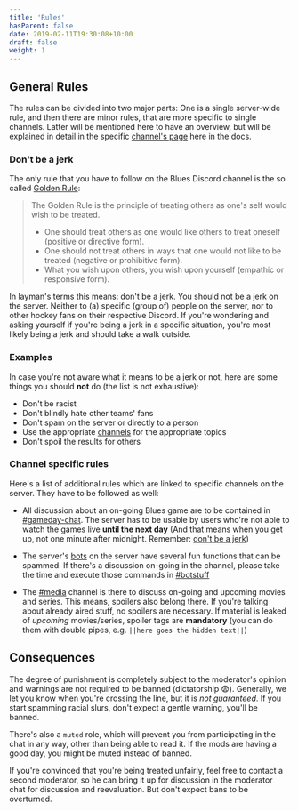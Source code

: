 ```yaml
---
title: 'Rules'
hasParent: false
date: 2019-02-11T19:30:08+10:00
draft: false
weight: 1
---
```


## General Rules <a name="general-rules"></a>

The rules can be divided into two major parts: One is a single server-wide rule, and then there are minor rules, that are more specific to single channels. Latter will be mentioned here to have an overview, but will be explained in detail in the specific [channel's page](../channels) here in the docs.

### Don't be a jerk <a name="dont-be-a-jerk"></a>

The only rule that you have to follow on the Blues Discord channel is the so called [Golden Rule](https://en.wikipedia.org/wiki/Golden_Rule):

>The Golden Rule is the principle of treating others as one's self would wish to be treated.
>
> * One should treat others as one would like others to treat oneself (positive or directive form).
> * One should not treat others in ways that one would not like to be treated (negative or prohibitive form).
> * What you wish upon others, you wish upon yourself (empathic or responsive form).

In layman's terms this means: don't be a jerk. You should not be a jerk on the server. Neither to (a) specific (group of) people on the server, nor to other hockey fans on their respective Discord. If you're wondering and asking yourself if you're being a jerk in a specific situation, you're most likely being a jerk and should take a walk outside.

### Examples <a name="examples"></a>

In case you're not aware what it means to be a jerk or not, here are some things you should **not** do (the list is not exhaustive):

- Don't be racist
- Don't blindly hate other teams' fans
- Don't spam on the server or directly to a person
- Use the appropriate [channels](../channels) for the appropriate topics
- Don't spoil the results for others

### Channel specific rules <a name="channel-specific-rules"></a>

Here's a list of additional rules which are linked to specific channels on the server. They have to be followed as well:

- All discussion about an on-going Blues game are to be contained in [#gameday-chat](../channels/gameday-chat). The server has to be usable by users who're not able to watch the games live **until the next day** (And that means when you get up, not one minute after midnight. Remember: [don't be a jerk](#dont-be-a-jerk))

- The server's [bots](../bots) on the server have several fun functions that can be spammed. If there's a discussion on-going in the channel, please take the time and execute those commands in [#botstuff](../channels/botstuff)

- The [#media](../channels/media) channel is there to discuss on-going and upcoming movies and series. This means, spoilers also belong there. If you're talking about already aired stuff, no spoilers are necessary. If material is leaked of *upcoming* movies/series, spoiler tags are **mandatory** (you can do them with double pipes, e.g. `||here goes the hidden text||`)

## Consequences <a name="consequences"></a>

The degree of punishment is completely subject to the moderator's opinion and warnings are not required to be banned (dictatorship :fearful:). Generally, we let you know when you're crossing the line, but it is *not guaranteed*. If you start spamming racial slurs, don't expect a gentle warning, you'll be banned.

There's also a `muted` role, which will prevent you from participating in the chat in any way, other than being able to read it. If the mods are having a good day, you might be muted instead of banned.

If you're convinced that you're being treated unfairly, feel free to contact a second moderator, so he can bring it up for discussion in the moderator chat for discussion and reevaluation. But don't expect bans to be overturned.
